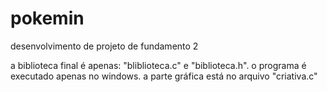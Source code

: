 # pokemin
desenvolvimento de projeto de fundamento 2

a biblioteca final é apenas: "bliblioteca.c" e "biblioteca.h".
o programa é executado apenas no windows.
a parte gráfica está no arquivo "criativa.c"
